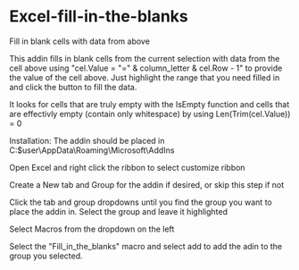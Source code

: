 # Excel-fill-in-the-blanks
Fill in blank cells with data from above

This addin fills in blank cells from the current selection with data from the cell above using "cel.Value = "=" & column_letter & cel.Row - 1" to provide the value of the cell above. Just highlight the range that you need filled in and click the button to fill the data.

It looks for cells that are truly empty with the IsEmpty function and cells that are effectivly empty (contain only whitespace) by using Len(Trim(cel.Value)) = 0

Installation:
The addin should be placed in C:\$user\\AppData\Roaming\Microsoft\AddIns

Open Excel and right click the ribbon to select customize ribbon

Create a New tab and Group for the addin if desired, or skip this step if not

Click the tab and group dropdowns until you find the group you want to place the addin in. Select the group and leave it highlighted

Select Macros from the dropdown on the left

Select the "Fill_in_the_blanks" macro and select add to add the adin to the group you selected.
